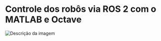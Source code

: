 # Controle dos robôs via ROS 2 com o MATLAB e Octave
![Descrição da imagem](https://github.com/rodrigopassoss/gprufs_ros2_udp/blob/main/vers%C3%B5es_matlab.png)
